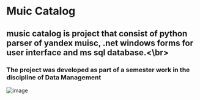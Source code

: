 # Muic Catalog
## music catalog is project that consist of python parser of yandex muisc, .net windows forms for user interface and ms sql database.<\br>
### The project was developed as part of a semester work in the discipline of Data Management
![image](https://github.com/VladMursalimov/musicCatalog/assets/74963780/9d836c72-3bc9-4871-83d5-03cbc2471cd8)

